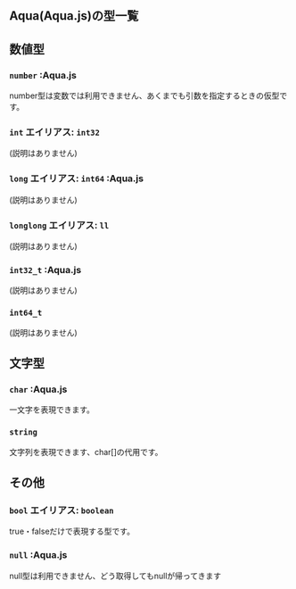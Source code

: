## Aqua(Aqua.js)の型一覧
## 数値型
### `number` :Aqua.js
number型は変数では利用できません、あくまでも引数を指定するときの仮型です。
### `int` エイリアス: `int32`
(説明はありません)
### `long` エイリアス: `int64` :Aqua.js
(説明はありません)
### `longlong` エイリアス: `ll`
(説明はありません)
### `int32_t` :Aqua.js
(説明はありません)
### `int64_t`
(説明はありません)
## 文字型
### `char` :Aqua.js
一文字を表現できます。
### `string`
文字列を表現できます、char[]の代用です。
## その他
### `bool` エイリアス: `boolean`
true・falseだけで表現する型です。
### `null` :Aqua.js
null型は利用できません、どう取得してもnullが帰ってきます
